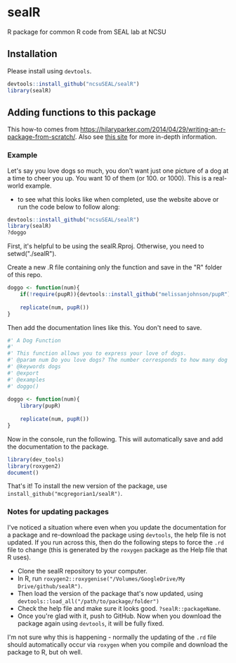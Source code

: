 # sealR
R package for common R code from SEAL lab at NCSU

## Installation
Please install using `devtools`.

```r
devtools::install_github("ncsuSEAL/sealR")
library(sealR)
```

## Adding functions to this package
This how-to comes from https://hilaryparker.com/2014/04/29/writing-an-r-package-from-scratch/. Also see [this site](https://r-pkgs.org/description.html) for more in-depth information.

### Example
Let's say you love dogs so much, you don't want just one picture of a dog at a time to cheer you up. You want 10 of them (or 100. or 1000). This is a real-world example.
- to see what this looks like when completed, use the website above or run the code below to follow along:
```r
devtools::install_github("ncsuSEAL/sealR")
library(sealR)
?doggo
```

First, it's helpful to be using the sealR.Rproj. Otherwise, you need to setwd("./sealR").

Create a new .R file containing only the function and save in the "R" folder of this repo.
```r
doggo <- function(num){
    if(!require(pupR)){devtools::install_github("melissanjohnson/pupR"); library(pupR)}
    
    replicate(num, pupR())
}
```
Then add the documentation lines like this. You don't need to save.
```r
#' A Dog Function
#'
#' This function allows you to express your love of dogs.
#' @param num Do you love dogs? The number corresponds to how many dog pictures you would like to see to cheer you up.
#' @keywords dogs
#' @export
#' @examples
#' doggo()
 
doggo <- function(num){
    library(pupR)
    
    replicate(num, pupR())
}
```

Now in the console, run the following. This will automatically save and add the documentation to the package.
```r
library(dev_tools)
library(roxygen2)
document()
```

That's it! To install the new version of the package, use `install_github("mcgregorian1/sealR")`.

### Notes for updating packages
I've noticed a situation where even when you update the documentation for a package and re-download the package using `devtools`, the help file is not updated. If you run across this, then do the following steps to force the `.rd` file to change (this is generated by the `roxygen` package as the Help file that R uses).
- Clone the sealR repository to your computer.
- In R, run `roxygen2::roxygenise("/Volumes/GoogleDrive/My Drive/github/sealR")`.
- Then load the version of the package that's now updated, using `devtools::load_all("/path/to/package/folder")`
- Check the help file and make sure it looks good. `?sealR::packageName`.
- Once you're glad with it, push to GitHub. Now when you download the package again using `devtools`, it will be fully fixed.

I'm not sure why this is happening - normally the updating of the `.rd` file should automatically occur via `roxygen` when you compile and download the package to R, but oh well.
